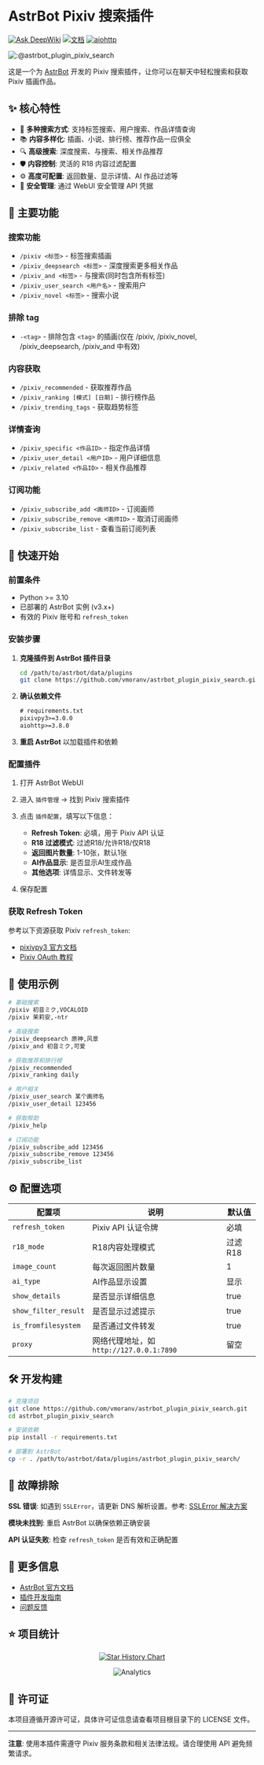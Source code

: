 # AstrBot Pixiv 搜索插件

[![Ask DeepWiki](https://deepwiki.com/badge.svg)](https://deepwiki.com/vmoranv/astrbot_plugin_pixiv_search)
[![文档](https://img.shields.io/badge/AstrBot-%E6%96%87%E6%A1%A3-blue)](https://astrbot.app)
[![aiohttp](https://img.shields.io/pypi/v/aiohttp.svg)](https://pypi.org/project/aiohttp/)

![:@astrbot_plugin_pixiv_search](https://count.getloli.com/get/@astrbot_plugin_pixiv_search?theme=booru-lewd)

这是一个为 [AstrBot](https://astrbot.app) 开发的 Pixiv 搜索插件，让你可以在聊天中轻松搜索和获取 Pixiv 插画作品。

## ✨ 核心特性

- 🎨 **多种搜索方式**: 支持标签搜索、用户搜索、作品详情查询
- 📚 **内容多样化**: 插画、小说、排行榜、推荐作品一应俱全  
- 🔍 **高级搜索**: 深度搜索、与搜索、相关作品推荐
- 🛡️ **内容控制**: 灵活的 R18 内容过滤配置
- ⚙️ **高度可配置**: 返回数量、显示详情、AI 作品过滤等
- 🔐 **安全管理**: 通过 WebUI 安全管理 API 凭据

## 🎯 主要功能

### 搜索功能
- `/pixiv <标签>` - 标签搜索插画
- `/pixiv_deepsearch <标签>` - 深度搜索更多相关作品
- `/pixiv_and <标签>` - 与搜索(同时包含所有标签)
- `/pixiv_user_search <用户名>` - 搜索用户
- `/pixiv_novel <标签>` - 搜索小说

### 排除 tag
- `-<tag>` - 排除包含 `<tag>` 的插画(仅在 /pixiv, /pixiv_novel, /pixiv_deepsearch, /pixiv_and 中有效)

### 内容获取
- `/pixiv_recommended` - 获取推荐作品
- `/pixiv_ranking [模式] [日期]` - 排行榜作品
- `/pixiv_trending_tags` - 获取趋势标签

### 详情查询
- `/pixiv_specific <作品ID>` - 指定作品详情
- `/pixiv_user_detail <用户ID>` - 用户详细信息
- `/pixiv_related <作品ID>` - 相关作品推荐

### 订阅功能
- `/pixiv_subscribe_add <画师ID>` - 订阅画师
- `/pixiv_subscribe_remove <画师ID>` - 取消订阅画师
- `/pixiv_subscribe_list` - 查看当前订阅列表

## 🚀 快速开始

### 前置条件

- Python >= 3.10
- 已部署的 AstrBot 实例 (v3.x+)
- 有效的 Pixiv 账号和 `refresh_token`

### 安装步骤

1. **克隆插件到 AstrBot 插件目录**
   ```bash
   cd /path/to/astrbot/data/plugins
   git clone https://github.com/vmoranv/astrbot_plugin_pixiv_search.git
   ```

2. **确认依赖文件**
   ```txt
   # requirements.txt
   pixivpy3>=3.0.0
   aiohttp>=3.8.0
   ```

3. **重启 AstrBot** 以加载插件和依赖

### 配置插件

1. 打开 AstrBot WebUI
2. 进入 `插件管理` -> 找到 Pixiv 搜索插件
3. 点击 `插件配置`，填写以下信息：
   - **Refresh Token**: 必填，用于 Pixiv API 认证
   - **R18 过滤模式**: 过滤R18/允许R18/仅R18
   - **返回图片数量**: 1-10张，默认1张
   - **AI作品显示**: 是否显示AI生成作品
   - **其他选项**: 详情显示、文件转发等

4. 保存配置

### 获取 Refresh Token

参考以下资源获取 Pixiv `refresh_token`:
- [pixivpy3 官方文档](https://pypi.org/project/pixivpy3/)
- [Pixiv OAuth 教程](https://gist.github.com/ZipFile/c9ebedb224406f4f11845ab700124362)

## 📝 使用示例

```bash
# 基础搜索
/pixiv 初音ミク,VOCALOID
/pixiv 茉莉安,-ntr

# 高级搜索  
/pixiv_deepsearch 原神,风景
/pixiv_and 初音ミク,可爱

# 获取推荐和排行榜
/pixiv_recommended
/pixiv_ranking daily

# 用户相关
/pixiv_user_search 某个画师名
/pixiv_user_detail 123456

# 获取帮助
/pixiv_help

# 订阅功能
/pixiv_subscribe_add 123456
/pixiv_subscribe_remove 123456
/pixiv_subscribe_list
```

## ⚙️ 配置选项

| 配置项 | 说明 | 默认值 |
|--------|------|--------|
| `refresh_token` | Pixiv API 认证令牌 | 必填 |
| `r18_mode` | R18内容处理模式 | 过滤R18 |
| `image_count` | 每次返回图片数量 | 1 |
| `ai_type` | AI作品显示设置 | 显示 |
| `show_details` | 是否显示详细信息 | true |
| `show_filter_result` | 是否显示过滤提示 | true |
| `is_fromfilesystem` | 是否通过文件转发 | true |
| `proxy` | 网络代理地址，如 `http://127.0.0.1:7890` | 留空 |

## 🛠️ 开发构建

```bash
# 克隆项目
git clone https://github.com/vmoranv/astrbot_plugin_pixiv_search.git
cd astrbot_plugin_pixiv_search

# 安装依赖
pip install -r requirements.txt

# 部署到 AstrBot
cp -r . /path/to/astrbot/data/plugins/astrbot_plugin_pixiv_search/
```

## 🔧 故障排除

**SSL 错误**: 如遇到 `SSLError`，请更新 DNS 解析设置。参考: [SSLError 解决方案](https://github.com/upbit/pixivpy/issues/244)

**模块未找到**: 重启 AstrBot 以确保依赖正确安装

**API 认证失败**: 检查 `refresh_token` 是否有效和正确配置

## 📖 更多信息

- [AstrBot 官方文档](https://astrbot.app/)
- [插件开发指南](https://astrbot.app/develop/plugin.html)
- [问题反馈](https://github.com/vmoranv/astrbot_plugin_pixiv_search/issues)

## ⭐ 项目统计

<div align="center">

[![Star History Chart](https://api.star-history.com/svg?repos=vmoranv/astrbot_plugin_pixiv_search&type=Date)](https://star-history.com/#vmoranv/astrbot_plugin_pixiv_search&Date)

![Analytics](https://repobeats.axiom.co/api/embed/9e6727cd94536119069eebccfe45b505ac499470.svg "Repobeats analytics image")

</div>

## 📄 许可证

本项目遵循开源许可证，具体许可证信息请查看项目根目录下的 LICENSE 文件。

---

**注意**: 使用本插件需遵守 Pixiv 服务条款和相关法律法规。请合理使用 API 避免频繁请求。